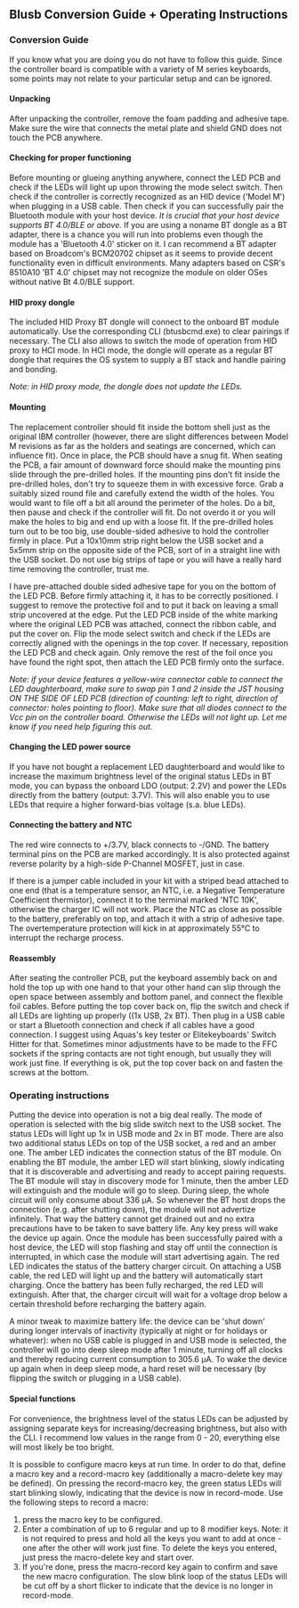 ## Blusb Conversion Guide + Operating Instructions

### Conversion Guide

If you know what you are doing you do not have to follow this guide. Since the controller board is compatible with a variety of M series keyboards, some points may not relate to your particular setup and can be ignored.

#### Unpacking

After unpacking the controller, remove the foam padding and adhesive tape. Make sure the wire that connects the metal plate and shield GND does not touch the PCB anywhere.

#### Checking for proper functioning

Before mounting or glueing anything anywhere, connect the LED PCB and check if the LEDs will light up upon throwing the mode select switch. Then check if the controller is correctly recognized as an HID device ('Model M') when plugging in a USB cable. Then check if you can successfully pair the Bluetooth module with your host device. *It is crucial that your host device supports BT 4.0/BLE or above.* If you are using a noname BT dongle as a BT adapter, there is a chance you will run into problems even though the module has a 'Bluetooth 4.0' sticker on it. I can recommend a BT adapter based on Broadcom's BCM20702 chipset as it seems to provide decent functionality even in difficult environments. Many adapters based on CSR's 8510A10 'BT 4.0' chipset may not recognize the module on older OSes without native Bt 4.0/BLE support.

#### HID proxy dongle

The included HID Proxy BT dongle will connect to the onboard BT module automatically. Use the corresponding CLI (btusbcmd.exe) to clear pairings if necessary. The CLI also allows to switch the mode of operation from HID proxy to HCI mode. In HCI mode, the dongle will operate as a regular BT dongle that requires the OS system to supply a BT stack and handle pairing and bonding.

*Note: in HID proxy mode, the dongle does not update the LEDs.*

#### Mounting

The replacement controller should fit inside the bottom shell just as the original IBM controller (however, there are slight differences between Model M revisions as far as the holders and seatings are concerned, which can influence fit). Once in place, the PCB should have a snug fit. When seating the PCB, a fair amount of downward force should make the mounting pins slide through the pre-drilled holes. If the mounting pins don't fit inside the pre-drilled holes, don't try to squeeze them in with excessive force. Grab a suitably sized round file and carefully extend the width of the holes. You would want to file off a bit all around the perimeter of the holes. Do a bit, then pause and check if the controller will fit. Do not overdo it or you will make the holes to big and end up with a loose fit.
If the pre-drilled holes turn out to be too big, use double-sided adhesive to hold the controller firmly in place. Put a 10x10mm strip right below the USB socket and a 5x5mm strip on the opposite side of the PCB, sort of in a straight line with the USB socket. Do not use big strips of tape or you will have a really hard time removing the controller, trust me.

I have pre-attached double sided adhesive tape for you on the bottom of the LED PCB. Before firmly attaching it, it has to be correctly positioned. I suggest to remove the protective foil and to put it back on leaving a small strip uncovered at the edge. Put the LED PCB inside of the white marking where the original LED PCB was attached, connect the ribbon cable, and put the cover on. Flip the mode select switch and check if the LEDs are correctly aligned with the openings in the top cover. If necessary, reposition the LED PCB and check again. Only remove the rest of the foil once you have found the right spot, then attach the LED PCB firmly onto the surface.

*Note: if your device features a yellow-wire connector cable to connect the LED daughterboard, make sure to swap pin 1 and 2 inside the JST housing ON THE SIDE OF LED PCB (direction of counting: left to right, direction of connector: holes pointing to floor). Make sure that all diodes connect to the Vcc pin on the controller board. Otherwise the LEDs will not light up. Let me know if you need help figuring this out.*

#### Changing the LED power source

If you have not bought a replacement LED daughterboard and would like to increase the maximum brightness level of the original status LEDs in BT mode, you can bypass the onboard LDO (output: 2.2V) and power the LEDs directly from the battery (output: 3.7V). This will also enable you to use LEDs that require a higher forward-bias voltage (s.a. blue LEDs).

#### Connecting the battery and NTC

The red wire connects to +/3.7V, black connects to -/GND. The battery terminal pins on the PCB are marked accordingly. It is also protected against reverse polarity by a high-side P-Channel MOSFET, just in case.

If there is a jumper cable included in your kit with a striped bead attached to one end (that is a temperature sensor, an NTC, i.e. a Negative Temperature Coefficient thermistor), connect it to the terminal marked 'NTC 10K', otherwise the charger IC will not work. Place the NTC as close as possible to the battery, preferably on top, and attach it with a strip of adhesive tape. The overtemperature protection will kick in at approximately 55°C to interrupt the recharge process.

#### Reassembly

After seating the controller PCB, put the keyboard assembly back on and hold the top up with one hand to that your other hand can slip through the open space between assembly and bottom panel, and connect the flexible foil cables. Before putting the top cover back on, flip the switch and check if all LEDs are lighting up properly ((1x USB, 2x BT). Then plug in a USB cable or start a Bluetooth connection and check if all cables have a good connection. I suggest using Aquas's key tester or Elitekeyboards' Switch Hitter for that. Sometimes minor adjustments have to be made to the FFC sockets if the spring contacts are not tight enough, but usually they will work just fine.
If everything is ok, put the top cover back on and fasten the screws at the bottom.


### Operating instructions

Putting the device into operation is not a big deal really. The mode of operation is selected with the big slide switch next to the USB socket. The status LEDs will light up 1x in USB mode and 2x in BT mode. There are also two additional status LEDs on top of the USB socket, a red and an amber one. The amber LED indicates the connection status of the BT module. On enabling the BT module, the amber LED will start blinking, slowly indicating that it is discoverable and advertising and ready to accept pairing requests. The BT module will stay in discovery mode for 1 minute, then the amber LED will extinguish and the module will go to sleep. During sleep, the whole circuit will only consume about 336 µA. So whenever the BT host drops the connection (e.g. after shutting down), the module will not advertize infinitely. That way the battery cannot get drained out and no extra precautions have to be taken to save battery life. Any key press will wake the device up again.
Once the module has been successfully paired with a host device, the LED will stop flashing and stay off until the connection is interrupted, in which case the module will start advertising again.
The red LED indicates the status of the battery charger circuit. On attaching a USB cable, the red LED will light up and the battery will automatically start charging. Once the battery has been fully recharged, the red LED will extinguish. After that, the charger circuit will wait for a voltage drop below a certain threshold before recharging the battery again.

A minor tweak to maximize battery life: the device can be 'shut down' during longer intervals of inactivity (typically at night or for holidays or whatever): when no USB cable is plugged in and USB mode is selected, the controller will go into deep sleep mode after 1 minute, turning off all clocks and thereby reducing current consumption to 305.6 µA. To wake the device up again when in deep sleep mode, a hard reset will be necessary (by flipping the switch or plugging in a USB cable).

#### Special functions

For convenience, the brightness level of the status LEDs can be adjusted by assigning separate keys for increasing/decreasing brightness, but also with the CLI. I recommend low values in the range from 0 - 20, everything else will most likely be too bright.

It is possible to configure macro keys at run time. In order to do that, define a macro key and a record-macro key (additionally a macro-delete key may be defined). On pressing the record-macro key, the green status LEDs will start blinking slowly, indicating that the device is now in record-mode. Use the following steps to record a macro:
1. press the macro key to be configured.
2. Enter a combination of up to 6 regular and up to 8 modifier keys. Note: it is not required to press and hold all the keys you want to add at once - one after the other will work just fine. To delete the keys you entered, just press the macro-delete key and start over.
3. If you're done, press the macro-record key again to confirm and save the new macro configuration. The slow blink loop of the status LEDs will be cut off by a short flicker to indicate that the device is no longer in record-mode.

